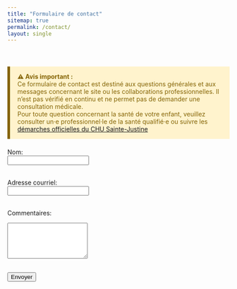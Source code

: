 ```yaml
---
title: "Formulaire de contact"
sitemap: true
permalink: /contact/
layout: single
---
```

<br>
<div style="background-color: #fff3cd; border-left: 6px solid #856404; padding: 1em 1.2em; margin: 1.5em 0; color: #856404;">
  <strong>⚠️ Avis important :</strong><br>
Ce formulaire de contact est destiné aux questions générales et aux messages concernant le site ou les collaborations professionnelles.
Il n’est pas vérifié en continu et ne permet pas de demander une consultation médicale.
<br>
Pour toute question concernant la santé de votre enfant, veuillez consulter un·e professionnel·le de la santé qualifié·e ou suivre les <a href="https://www.chusj.org/fr/soins-services/N/CIRENE/PublicCible/Medecins-et-professionnels/Referencement" target="_blank">démarches officielles du CHU Sainte-Justine</a>  
</div>


<form
  action="https://www.formbackend.com/f/8a91098937d89f7f"
  method="POST"
>
  <label for="name">Nom:</label><br />
  <input type="text" id="name" name="name" required><br /><br />

  <label for="email">Adresse courriel:</label><br />
  <input type="email" id="email" name="email" required><br /><br />

  <label for="info">Commentaires:</label><br />
  <textarea id="info" name="info" rows="5" required></textarea><br /><br />

  <!-- reCAPTCHA v3 hidden token field -->
  <input type="hidden" id="g-recaptcha-response" name="g-recaptcha-response">

  <button type="submit">Envoyer</button>
</form>

<script src="https://www.google.com/recaptcha/api.js?render=6LeNYZcrAAAAALdcd351JiVg7vwZC0KFi35fweAA"></script>
<script>
  window.addEventListener('load', function () {
    grecaptcha.ready(function () {
      grecaptcha.execute('6LeNYZcrAAAAALdcd351JiVg7vwZC0KFi35fweAA', { action: 'contact' }).then(function (token) {
        document.getElementById('g-recaptcha-response').value = token;
      });
    });
  });
</script>
